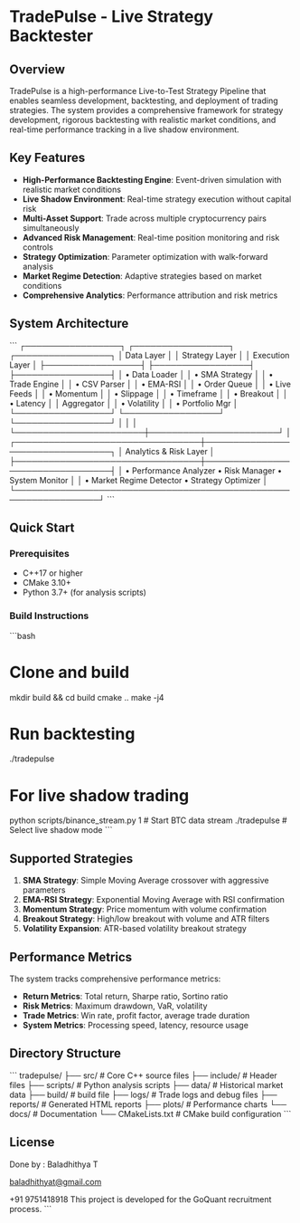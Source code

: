 # TradePulse - Live Strategy Backtester

## Overview

TradePulse is a high-performance Live-to-Test Strategy Pipeline that enables seamless development, backtesting, and deployment of trading strategies. The system provides a comprehensive framework for strategy development, rigorous backtesting with realistic market conditions, and real-time performance tracking in a live shadow environment.

## Key Features

- **High-Performance Backtesting Engine**: Event-driven simulation with realistic market conditions
- **Live Shadow Environment**: Real-time strategy execution without capital risk
- **Multi-Asset Support**: Trade across multiple cryptocurrency pairs simultaneously
- **Advanced Risk Management**: Real-time position monitoring and risk controls
- **Strategy Optimization**: Parameter optimization with walk-forward analysis
- **Market Regime Detection**: Adaptive strategies based on market conditions
- **Comprehensive Analytics**: Performance attribution and risk metrics

## System Architecture

\`\`\`
┌─────────────────┐    ┌─────────────────┐    ┌─────────────────┐
│   Data Layer    │    │  Strategy Layer │    │ Execution Layer │
├─────────────────┤    ├─────────────────┤    ├─────────────────┤
│ • Data Loader   │    │ • SMA Strategy  │    │ • Trade Engine  │
│ • CSV Parser    │    │ • EMA-RSI       │    │ • Order Queue   │
│ • Live Feeds    │    │ • Momentum      │    │ • Slippage      │
│ • Timeframe     │    │ • Breakout      │    │ • Latency       │
│   Aggregator    │    │ • Volatility    │    │ • Portfolio Mgr │
└─────────────────┘    └─────────────────┘    └─────────────────┘
         │                       │                       │
         └───────────────────────┼───────────────────────┘
                                 │
┌─────────────────────────────────┼─────────────────────────────────┐
│                    Analytics & Risk Layer                        │
├─────────────────────────────────┼─────────────────────────────────┤
│ • Performance Analyzer  • Risk Manager  • System Monitor        │
│ • Market Regime Detector • Strategy Optimizer                   │
└─────────────────────────────────────────────────────────────────┘
\`\`\`

## Quick Start

### Prerequisites
- C++17 or higher
- CMake 3.10+
- Python 3.7+ (for analysis scripts)

### Build Instructions

\`\`\`bash
# Clone and build
mkdir build && cd build
cmake ..
make -j4

# Run backtesting
./tradepulse

# For live shadow trading
python scripts/binance_stream.py 1  # Start BTC data stream
./tradepulse  # Select live shadow mode
\`\`\`

## Supported Strategies

1. **SMA Strategy**: Simple Moving Average crossover with aggressive parameters
2. **EMA-RSI Strategy**: Exponential Moving Average with RSI confirmation
3. **Momentum Strategy**: Price momentum with volume confirmation
4. **Breakout Strategy**: High/low breakout with volume and ATR filters
5. **Volatility Expansion**: ATR-based volatility breakout strategy

## Performance Metrics

The system tracks comprehensive performance metrics:
- **Return Metrics**: Total return, Sharpe ratio, Sortino ratio
- **Risk Metrics**: Maximum drawdown, VaR, volatility
- **Trade Metrics**: Win rate, profit factor, average trade duration
- **System Metrics**: Processing speed, latency, resource usage

## Directory Structure

\`\`\`
tradepulse/
├── src/                    # Core C++ source files
├── include/                # Header files
├── scripts/                # Python analysis scripts
├── data/                   # Historical market data
├── build/                  # build file
    ├── logs/                   # Trade logs and debug files
    ├── reports/                # Generated HTML reports
    ├── plots/                  # Performance charts
    └── docs/                   # Documentation
└── CMakeLists.txt          # CMake build configuration
\`\`\`

## License
Done by : 
Baladhithya T

baladhithyat@gmail.com

+91 9751418918
This project is developed for the GoQuant recruitment process.
\`\`\`
